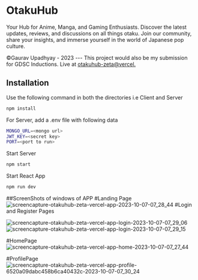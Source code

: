 # OtakuHub

Your Hub for Anime, Manga, and Gaming Enthusiasts. Discover the latest updates, reviews, and discussions on all things otaku. Join our community, share your insights, and immerse yourself in the world of Japanese pop culture.

©Gaurav Upadhyay - 2023 --- This project would also be my submission for GDSC Inductions.
Live at [otakuhub-zeta@vercel.](https://otakuhub-zeta.vercel.app/)
## Installation

Use the following command in both the directories i.e Client and Server

```bash
npm install
```
For Server, add a .env file with following data
```bash
MONGO_URL=<mongo url>
JWT_KEY=<secret key>
PORT=<port to run>

```
Start Server
```bash
npm start
```
Start React App
```bash
npm run dev
```
##ScreenShots of windows of APP
#Landing Page
![screencapture-otakuhub-zeta-vercel-app-2023-10-07-07_28_44](https://github.com/itzzGaurav7/otakuhub/assets/132614734/b486e893-72a9-44a9-beba-e0152fb83498)
#Login and Register Pages

![screencapture-otakuhub-zeta-vercel-app-login-2023-10-07-07_29_06](https://github.com/itzzGaurav7/otakuhub/assets/132614734/782925b1-a018-432a-a3e4-77b4689ab5b9)
![screencapture-otakuhub-zeta-vercel-app-login-2023-10-07-07_29_15](https://github.com/itzzGaurav7/otakuhub/assets/132614734/82da964e-0fbe-4191-bb2d-37036bed2c6e)

#HomePage
![screencapture-otakuhub-zeta-vercel-app-home-2023-10-07-07_27_44](https://github.com/itzzGaurav7/otakuhub/assets/132614734/1ece7d34-c03a-4c02-8261-bbb0f75c3059)




#ProfilePage
![screencapture-otakuhub-zeta-vercel-app-profile-6520a09dabc458b6ca40432c-2023-10-07-07_30_24](https://github.com/itzzGaurav7/otakuhub/assets/132614734/8909e5eb-27bd-4188-9760-96412e988372)



